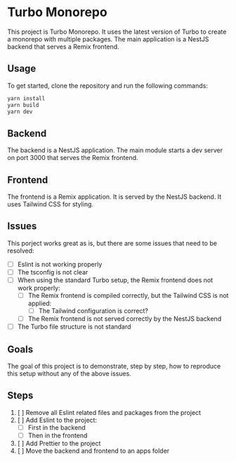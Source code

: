 # Turbo Monorepo

This project is Turbo Monorepo. It uses the latest version of Turbo to create a monorepo with
multiple packages. The main application is a NestJS backend that serves a Remix frontend.

## Usage

To get started, clone the repository and run the following commands:

```bash
yarn install
yarn build
yarn dev
```

## Backend

The backend is a NestJS application. The main module starts a dev server on port 3000 that serves
the Remix frontend.

## Frontend

The frontend is a Remix application. It is served by the NestJS backend. It uses Tailwind CSS for
styling.

## Issues

This porject works great as is, but there are some issues that need to be resolved:

- [ ] Eslint is not working properly
- [ ] The tsconfig is not clear
- [ ] When using the standard Turbo setup, the Remix frontend does not work properly:
  - [ ] The Remix frontend is compiled correctly, but the Tailwind CSS is not applied:
    - [ ] The Tailwind configuration is correct?
  - [ ] The Remix frontend is not served correctly by the NestJS backend
- [ ] The Turbo file structure is not standard

## Goals

The goal of this project is to demonstrate, step by step, how to reproduce this setup without any of
the above issues.

## Steps

1. [ ] Remove all Eslint related files and packages from the project
2. [ ] Add Eslint to the project:
   - [ ] First in the backend
   - [ ] Then in the frontend
3. [ ] Add Prettier to the project
4. [ ] Move the backend and frontend to an apps folder
